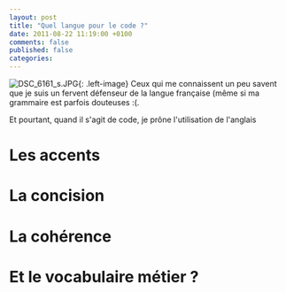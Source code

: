 ```yaml
---
layout: post
title: "Quel langue pour le code ?"
date: 2011-08-22 11:19:00 +0100
comments: false
published: false
categories: 
---
```

![DSC_6161_s.JPG](https://blog.crafting-labs.fr/images/illustration/.DSC_6161_s_m.jpg){: .left-image}
Ceux qui me connaissent un peu savent que je suis un fervent défenseur de la langue française (même si ma grammaire est parfois douteuses :(.

Et pourtant, quand il s'agit de code, je prône l'utilisation de l'anglais
<!-- more -->
# Les accents

# La concision

# La cohérence

# Et le vocabulaire métier ?


